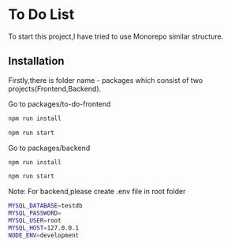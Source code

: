 # To Do List

To start this project,I have tried to use Monorepo similar structure.

## Installation
Firstly,there is folder name - packages which consist of two projects(Frontend,Backend).



Go to packages/to-do-frontend

```bash
npm run install
```

```bash
npm run start
```

Go to packages/backend

```bash
npm run install
```

```bash
npm run start
```

Note: For backend,please create .env file in root folder

```bash
MYSQL_DATABASE=testdb
MYSQL_PASSWORD=
MYSQL_USER=root
MYSQL_HOST=127.0.0.1
NODE_ENV=development
```
